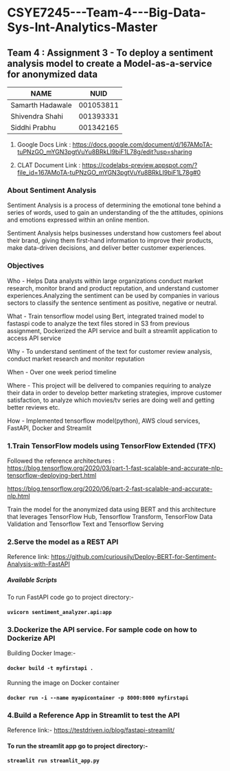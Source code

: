 # CSYE7245---Team-4---Big-Data-Sys-Int-Analytics-Master

## Team 4 : Assignment 3 - To deploy a sentiment analysis model to create a Model-as-a-service for anonymized data 

| NAME              |     NUID        |
|------------------ |-----------------|
| Samarth Hadawale  |   001053811     |
| Shivendra Shahi   |   001393331     |
| Siddhi Prabhu     |   001342165     |


1. Google Docs Link : https://docs.google.com/document/d/167AMoTA-tuPNzGO_mYGN3pgtVuYu8BRkLI9biF1L78g/edit?usp=sharing

2. CLAT Document Link : https://codelabs-preview.appspot.com/?file_id=167AMoTA-tuPNzGO_mYGN3pgtVuYu8BRkLI9biF1L78g#0

### About Sentiment Analysis

Sentiment Analysis is a process of determining the emotional tone behind a series of words, used to gain an understanding of the the attitudes, opinions and emotions expressed within an online mention.

Sentiment Analysis helps businesses understand how customers feel about their brand, giving them first-hand information to improve their products, make data-driven decisions, and deliver better customer experiences.

### Objectives

Who - Helps Data analysts within large organizations conduct market research, monitor brand and product reputation, and understand customer experiences.Analyzing the sentiment can be used by companies in various sectors to classify the sentence sentiment as positive, negative or neutral.

What - Train tensorflow model using Bert, integrated trained model to fastaspi code to analyze the text files stored in S3 from previous assignment, Dockerized the API service and built a streamlit application to access API service

Why - To understand sentiment of the text for customer review analysis, conduct market research and monitor reputation

When - Over one week period timeline

Where - This project will be delivered to companies requiring to analyze their data in order to develop better marketing strategies, improve customer satisfaction, to analyze which movies/tv series are doing well and getting better reviews etc.

How - Implemented tensorflow model(python), AWS cloud services, FastAPI, Docker and Streamlit

### 1.Train TensorFlow models using TensorFlow Extended (TFX) 

Followed the reference architectures : https://blog.tensorflow.org/2020/03/part-1-fast-scalable-and-accurate-nlp-tensorflow-deploying-bert.html

https://blog.tensorflow.org/2020/06/part-2-fast-scalable-and-accurate-nlp.html


Train the model for the anonymized data using BERT and this architecture that leverages TensorFlow Hub, Tensorflow Transform, TensorFlow Data Validation and Tensorflow Text and Tensorflow Serving 

### 2.Serve the model as a REST API 

Reference link: https://github.com/curiousily/Deploy-BERT-for-Sentiment-Analysis-with-FastAPI

##### Available Scripts

To run FastAPI code go to project directory:-

#### `uvicorn sentiment_analyzer.api:app`


### 3.Dockerize the API service. For sample code on how to Dockerize API

Building Docker Image:-

#### `docker build -t myfirstapi .`

Running the image on Docker container

#### `docker run -i --name myapicontainer -p 8000:8000 myfirstapi`

### 4.Build a Reference App in Streamlit to test the API

Reference link:- https://testdriven.io/blog/fastapi-streamlit/

#### To run the streamlit app go to project directory:-

#### `streamlit run streamlit_app.py`